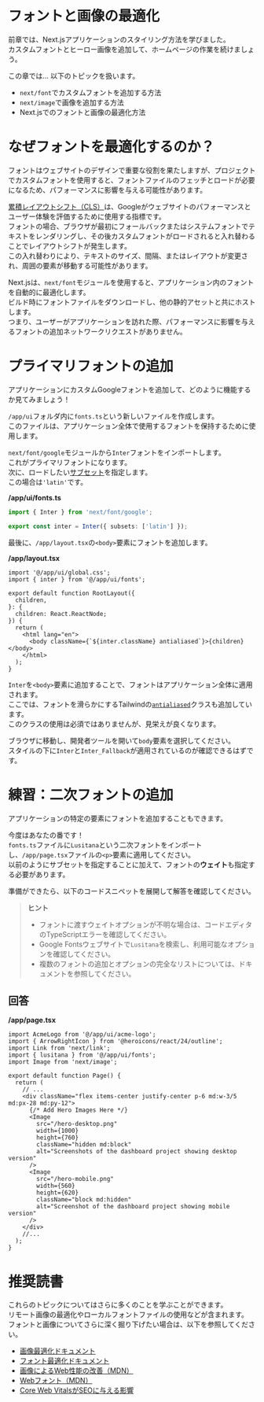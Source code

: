 # フォントと画像の最適化
前章では、Next.jsアプリケーションのスタイリング方法を学びました。  
カスタムフォントとヒーロー画像を追加して、ホームページの作業を続けましょう。  

この章では... 以下のトピックを扱います。  

- `next/font`でカスタムフォントを追加する方法
- `next/image`で画像を追加する方法
- Next.jsでのフォントと画像の最適化方法
# なぜフォントを最適化するのか？
フォントはウェブサイトのデザインで重要な役割を果たしますが、プロジェクトでカスタムフォントを使用すると、フォントファイルのフェッチとロードが必要になるため、パフォーマンスに影響を与える可能性があります。  

[累積レイアウトシフト（CLS）](https://vercel.com/blog/how-core-web-vitals-affect-seo)は、Googleがウェブサイトのパフォーマンスとユーザー体験を評価するために使用する指標です。  
フォントの場合、ブラウザが最初にフォールバックまたはシステムフォントでテキストをレンダリングし、その後カスタムフォントがロードされると入れ替わることでレイアウトシフトが発生します。  
この入れ替わりにより、テキストのサイズ、間隔、またはレイアウトが変更され、周囲の要素が移動する可能性があります。  

Next.jsは、`next/font`モジュールを使用すると、アプリケーション内のフォントを自動的に最適化します。  
ビルド時にフォントファイルをダウンロードし、他の静的アセットと共にホストします。  
つまり、ユーザーがアプリケーションを訪れた際、パフォーマンスに影響を与えるフォントの追加ネットワークリクエストがありません。  
# プライマリフォントの追加
アプリケーションにカスタムGoogleフォントを追加して、どのように機能するか見てみましょう！  

`/app/ui`フォルダ内に`fonts.ts`という新しいファイルを作成します。  
このファイルは、アプリケーション全体で使用するフォントを保持するために使用します。  

`next/font/google`モジュールから`Inter`フォントをインポートします。  
これがプライマリフォントになります。  
次に、ロードしたい[サブセット](https://fonts.google.com/knowledge/glossary/subsetting)を指定します。  
この場合は`'latin'`です。  

**/app/ui/fonts.ts**
```ts
import { Inter } from 'next/font/google';

export const inter = Inter({ subsets: ['latin'] });
```

最後に、`/app/layout.tsx`の`<body>`要素にフォントを追加します。

**/app/layout.tsx**
```tsx
import '@/app/ui/global.css';
import { inter } from '@/app/ui/fonts';
 
export default function RootLayout({
  children,
}: {
  children: React.ReactNode;
}) {
  return (
    <html lang="en">
      <body className={`${inter.className} antialiased`}>{children}</body>
    </html>
  );
}
```

`Inter`を`<body>`要素に追加することで、フォントはアプリケーション全体に適用されます。  
ここでは、フォントを滑らかにするTailwindの[`antialiased`](https://tailwindcss.com/docs/font-smoothing)クラスも追加しています。  
このクラスの使用は必須ではありませんが、見栄えが良くなります。  

ブラウザに移動し、開発者ツールを開いて`body`要素を選択してください。  
スタイルの下に`Inter`と`Inter_Fallback`が適用されているのが確認できるはずです。  

# **練習：二次フォントの追加**
アプリケーションの特定の要素にフォントを追加することもできます。  

今度はあなたの番です！  
`fonts.ts`ファイルに`Lusitana`という二次フォントをインポートし、`/app/page.tsx`ファイルの`<p>`要素に適用してください。  
以前のようにサブセットを指定することに加えて、フォントの**ウェイト**も指定する必要があります。  

準備ができたら、以下のコードスニペットを展開して解答を確認してください。  

> **ヒント**
> - フォントに渡すウェイトオプションが不明な場合は、コードエディタのTypeScriptエラーを確認してください。
> - Google Fontsウェブサイトで`Lusitana`を検索し、利用可能なオプションを確認してください。
> - 複数のフォントの追加とオプションの完全なリストについては、ドキュメントを参照してください。

## 回答
**/app/page.tsx**
```tsx
import AcmeLogo from '@/app/ui/acme-logo';
import { ArrowRightIcon } from '@heroicons/react/24/outline';
import Link from 'next/link';
import { lusitana } from '@/app/ui/fonts';
import Image from 'next/image';
 
export default function Page() {
  return (
    // ...
    <div className="flex items-center justify-center p-6 md:w-3/5 md:px-28 md:py-12">
      {/* Add Hero Images Here */}
      <Image
        src="/hero-desktop.png"
        width={1000}
        height={760}
        className="hidden md:block"
        alt="Screenshots of the dashboard project showing desktop version"
      />
      <Image
        src="/hero-mobile.png"
        width={560}
        height={620}
        className="block md:hidden"
        alt="Screenshot of the dashboard project showing mobile version"
      />
    </div>
    //...
  );
}
```

# 推奨読書
これらのトピックについてはさらに多くのことを学ぶことができます。  
リモート画像の最適化やローカルフォントファイルの使用などが含まれます。  
フォントと画像についてさらに深く掘り下げたい場合は、以下を参照してください。

- [画像最適化ドキュメント](https://nextjs.org/docs/app/building-your-application/optimizing/images)
- [フォント最適化ドキュメント](https://nextjs.org/docs/app/building-your-application/optimizing/fonts)
- [画像によるWeb性能の改善（MDN）](https://developer.mozilla.org/en-US/docs/Learn/Performance/Multimedia)
- [Webフォント（MDN）](https://developer.mozilla.org/en-US/docs/Learn/CSS/Styling_text/Web_fonts)
- [Core Web VitalsがSEOに与える影響](https://vercel.com/blog/how-core-web-vitals-affect-seo)

